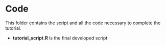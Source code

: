 # Code

This folder contains the script and all the code necessary to complete the tutorial.

* **tutorial_script.R** is the final developed script